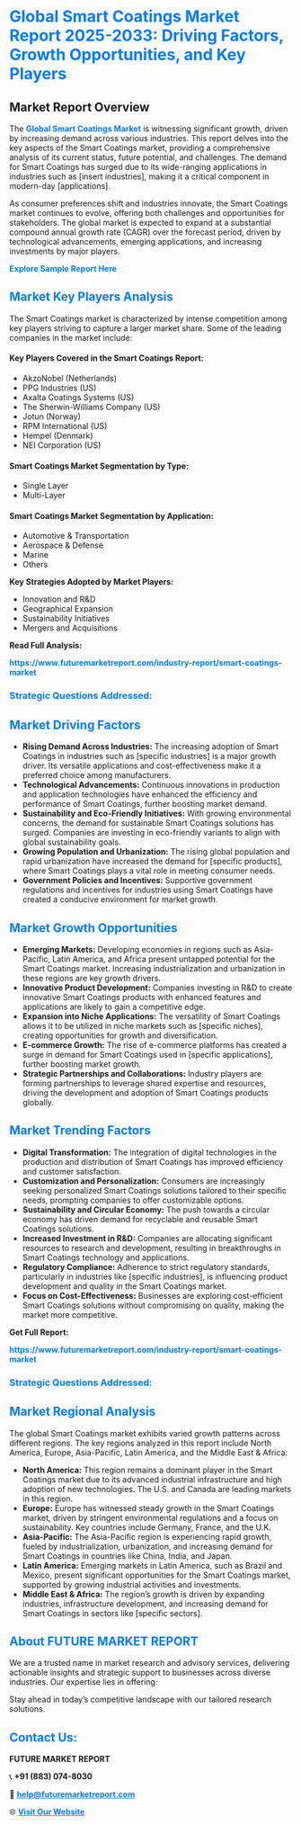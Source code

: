 <h1 style="color: #007BFF;">Global Smart Coatings Market Report 2025-2033: Driving Factors, Growth Opportunities, and Key Players</h1>

<section id="overview">
<h2>Market Report Overview</h2>
<p>The <a href="https://www.futuremarketreport.com/industry-report/smart-coatings-market" style="color: #007BFF; text-decoration: none;"><strong>Global Smart Coatings Market</strong></a> is witnessing significant growth, driven by increasing demand across various industries. This report delves into the key aspects of the Smart Coatings market, providing a comprehensive analysis of its current status, future potential, and challenges. The demand for Smart Coatings has surged due to its wide-ranging applications in industries such as [insert industries], making it a critical component in modern-day [applications].</p>
<p>As consumer preferences shift and industries innovate, the Smart Coatings market continues to evolve, offering both challenges and opportunities for stakeholders. The global market is expected to expand at a substantial compound annual growth rate (CAGR) over the forecast period, driven by technological advancements, emerging applications, and increasing investments by major players.</p>
</section>

<section id="overview">
<p><a href="https://www.futuremarketreport.com/request-sample/reportId=109546" style="color: #007BFF; text-decoration: none;"><strong>Explore Sample Report Here</strong></a></p>
</section>

<section id="key-players">
<h2 style="color: #007BFF;">Market Key Players Analysis</h2>
<p>The Smart Coatings market is characterized by intense competition among key players striving to capture a larger market share. Some of the leading companies in the market include:</p>
<h4>Key Players Covered in the Smart Coatings Report:</h4>
<ul><li>AkzoNobel (Netherlands)</li><li>PPG Industries (US)</li><li>Axalta Coatings Systems (US)</li><li>The Sherwin-Williams Company (US)</li><li>Jotun (Norway)</li><li>RPM International (US)</li><li>Hempel (Denmark)</li><li>NEI Corporation (US)</li></ul>
<h4>Smart Coatings Market Segmentation by Type:</h4>
<ul><li>Single Layer</li><li>Multi-Layer</li></ul>

<h4>Smart Coatings Market Segmentation by Application:</h4>
<ul><li>Automotive &amp; Transportation</li><li>Aerospace &amp; Defense</li><li>Marine</li><li>Others</li></ul>
<p><strong>Key Strategies Adopted by Market Players:</strong></p>
<ul>
<li>Innovation and R&D</li>
<li>Geographical Expansion</li>
<li>Sustainability Initiatives</li>
<li>Mergers and Acquisitions</li>
</ul>
</section>

<section>
<p><strong>Read Full Analysis: </strong></p><a href="https://www.futuremarketreport.com/industry-report/smart-coatings-market" style="color: #007BFF; text-decoration: none;"><strong>https://www.futuremarketreport.com/industry-report/smart-coatings-market</strong></a>
<h3 style="color: #007BFF;">Strategic Questions Addressed:</h3>
</section>

<section id="driving-factors">
<h2 style="color: #007BFF;">Market Driving Factors</h2>
<ul>
<li><strong>Rising Demand Across Industries:</strong> The increasing adoption of Smart Coatings in industries such as [specific industries] is a major growth driver. Its versatile applications and cost-effectiveness make it a preferred choice among manufacturers.</li>
<li><strong>Technological Advancements:</strong> Continuous innovations in production and application technologies have enhanced the efficiency and performance of Smart Coatings, further boosting market demand.</li>
<li><strong>Sustainability and Eco-Friendly Initiatives:</strong> With growing environmental concerns, the demand for sustainable Smart Coatings solutions has surged. Companies are investing in eco-friendly variants to align with global sustainability goals.</li>
<li><strong>Growing Population and Urbanization:</strong> The rising global population and rapid urbanization have increased the demand for [specific products], where Smart Coatings plays a vital role in meeting consumer needs.</li>
<li><strong>Government Policies and Incentives:</strong> Supportive government regulations and incentives for industries using Smart Coatings have created a conducive environment for market growth.</li>
</ul>
</section>

<section id="growth-opportunities">
<h2 style="color: #007BFF;">Market Growth Opportunities</h2>
<ul>
<li><strong>Emerging Markets:</strong> Developing economies in regions such as Asia-Pacific, Latin America, and Africa present untapped potential for the Smart Coatings market. Increasing industrialization and urbanization in these regions are key growth drivers.</li>
<li><strong>Innovative Product Development:</strong> Companies investing in R&D to create innovative Smart Coatings products with enhanced features and applications are likely to gain a competitive edge.</li>
<li><strong>Expansion into Niche Applications:</strong> The versatility of Smart Coatings allows it to be utilized in niche markets such as [specific niches], creating opportunities for growth and diversification.</li>
<li><strong>E-commerce Growth:</strong> The rise of e-commerce platforms has created a surge in demand for Smart Coatings used in [specific applications], further boosting market growth.</li>
<li><strong>Strategic Partnerships and Collaborations:</strong> Industry players are forming partnerships to leverage shared expertise and resources, driving the development and adoption of Smart Coatings products globally.</li>
</ul>
</section>

<section id="trending-factors">
<h2 style="color: #007BFF;">Market Trending Factors</h2>
<ul>
<li><strong>Digital Transformation:</strong> The integration of digital technologies in the production and distribution of Smart Coatings has improved efficiency and customer satisfaction.</li>
<li><strong>Customization and Personalization:</strong> Consumers are increasingly seeking personalized Smart Coatings solutions tailored to their specific needs, prompting companies to offer customizable options.</li>
<li><strong>Sustainability and Circular Economy:</strong> The push towards a circular economy has driven demand for recyclable and reusable Smart Coatings solutions.</li>
<li><strong>Increased Investment in R&D:</strong> Companies are allocating significant resources to research and development, resulting in breakthroughs in Smart Coatings technology and applications.</li>
<li><strong>Regulatory Compliance:</strong> Adherence to strict regulatory standards, particularly in industries like [specific industries], is influencing product development and quality in the Smart Coatings market.</li>
<li><strong>Focus on Cost-Effectiveness:</strong> Businesses are exploring cost-efficient Smart Coatings solutions without compromising on quality, making the market more competitive.</li>
</ul>
</section>

<section>
<p><strong>Get Full Report: </strong></p><a href="https://www.futuremarketreport.com/industry-report/smart-coatings-market" style="color: #007BFF; text-decoration: none;"><strong>https://www.futuremarketreport.com/industry-report/smart-coatings-market</strong></a>
<h3 style="color: #007BFF;">Strategic Questions Addressed:</h3>
</section>


<section id="regional-analysis">
<h2 style="color: #007BFF;">Market Regional Analysis</h2>
<p>The global Smart Coatings market exhibits varied growth patterns across different regions. The key regions analyzed in this report include North America, Europe, Asia-Pacific, Latin America, and the Middle East & Africa:</p>
<ul>
<li><strong>North America:</strong> This region remains a dominant player in the Smart Coatings market due to its advanced industrial infrastructure and high adoption of new technologies. The U.S. and Canada are leading markets in this region.</li>
<li><strong>Europe:</strong> Europe has witnessed steady growth in the Smart Coatings market, driven by stringent environmental regulations and a focus on sustainability. Key countries include Germany, France, and the U.K.</li>
<li><strong>Asia-Pacific:</strong> The Asia-Pacific region is experiencing rapid growth, fueled by industrialization, urbanization, and increasing demand for Smart Coatings in countries like China, India, and Japan.</li>
<li><strong>Latin America:</strong> Emerging markets in Latin America, such as Brazil and Mexico, present significant opportunities for the Smart Coatings market, supported by growing industrial activities and investments.</li>
<li><strong>Middle East & Africa:</strong> The region’s growth is driven by expanding industries, infrastructure development, and increasing demand for Smart Coatings in sectors like [specific sectors].</li>
</ul>
</section>

<footer>
<h2 style="color: #007BFF;">About FUTURE MARKET REPORT</h2>
<p>We are a trusted name in market research and advisory services, delivering actionable insights and strategic support to businesses across diverse industries. Our expertise lies in offering:</p>

<p>Stay ahead in today’s competitive landscape with our tailored research solutions.</p>

<h2 style="color: #007BFF;">Contact Us:</h2>
<p><strong>FUTURE MARKET REPORT</strong></p>
<p>📞 <strong>+91 (883) 074-8030</strong></p>
<p>📧 <strong><a href="mailto:help@futuremarketreport.com" style="color: #007BFF;">help@futuremarketreport.com</a></strong></p>
<p>🌐 <strong><a href="https://www.futuremarketreport.com/" style="color: #007BFF;">Visit Our Website</a></strong></p>
</footer>